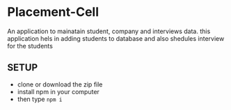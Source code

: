 # Placement-Cell
An application to mainatain student, company and interviews data.
this application hels in adding students to database and also shedules
 interview for the students
## SETUP
- clone or download the zip file
- install npm in your computer
- then type `npm i `


